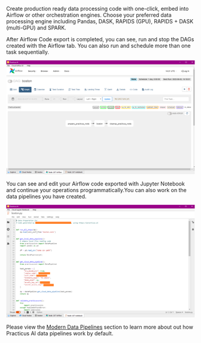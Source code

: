 Create production ready data processing code with one-click, embed into Airflow or other orchestration engines. 
Choose your preferred data processing engine including Pandas, DASK, RAPIDS (GPU), RAPIDS + DASK (multi-GPU) and SPARK.


After Airflow Code export is completed, you can see, run and stop the DAGs created with the Airflow tab. You can also run and schedule more than one task sequentially.

![predict](img/airflow_integration.png)

You can see and edit your Airflow code exported with Jupyter Notebook and continue your operations programmatically.You can also work on the data pipelines you have created.

![predict](img/airflow_integration2.png)

Please view the [Modern Data Pipelines](modern-data-pipelines.md) section to learn more about out how Practicus AI data pipelines work by default.